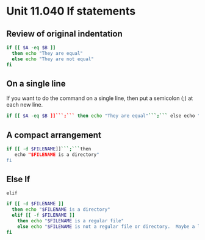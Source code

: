 # Unit 11.040 If statements

## Review of original indentation

```bash
if [[ $A -eq $B ]]
  then echo "They are equal"
  else echo "They are not equal"
fi
```
## On a single line

If you want to do the command on a single line, then put a 
semicolon (;) at each new line.

```bash
if [[ $A -eq $B ]]```;``` then echo "They are equal"```;``` else echo "They are not equal"```;``` fi
```

## A compact arrangement

```bash
if [[ -d $FILENAME]]```;```then 
   echo "$FILENAME is a directory"
fi
```

## Else If

```elif```

```bash
if [[ -d $FILENAME ]]
  then echo "$FILENAME is a directory"
  elif [[ -f $FILENAME ]]
    then echo "$FILENAME is a regular file"
    else echo "$FILENAME is not a regular file or directory.  Maybe a link?"
fi
```
